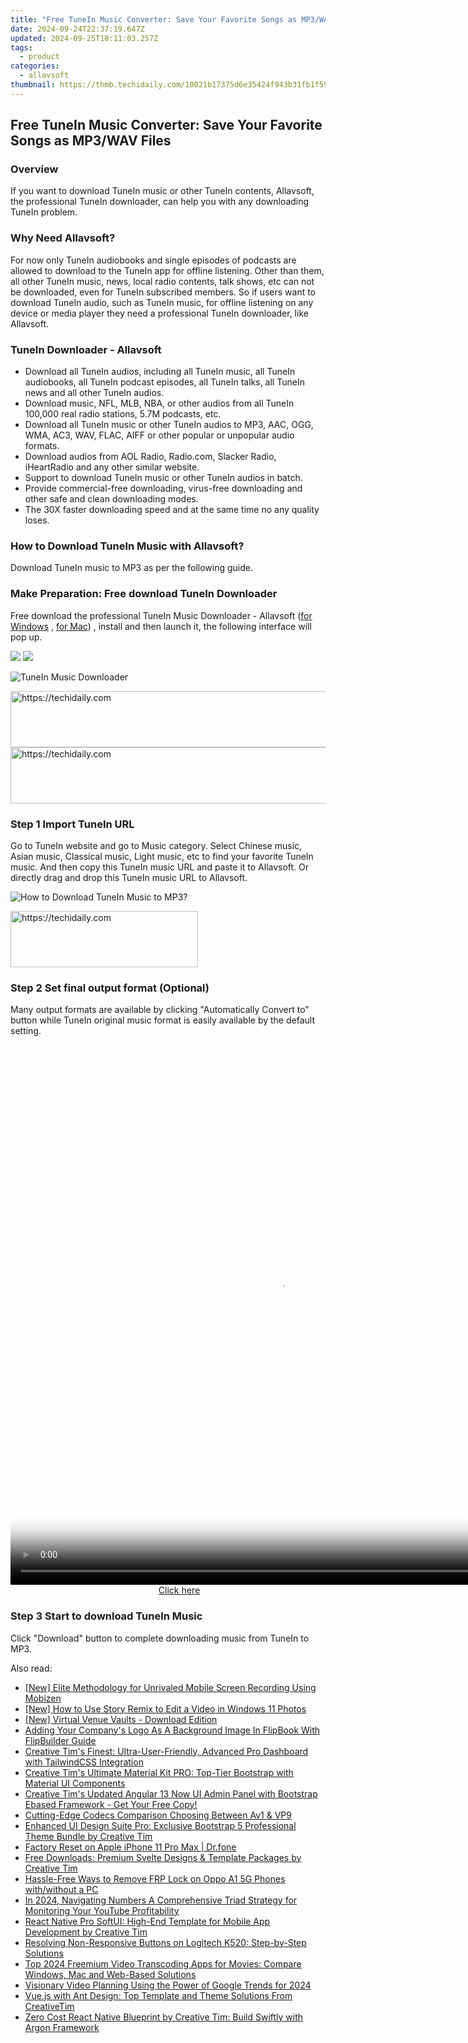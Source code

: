 ```yaml
---
title: "Free TuneIn Music Converter: Save Your Favorite Songs as MP3/WAV Files"
date: 2024-09-24T22:37:19.647Z
updated: 2024-09-25T18:11:03.257Z
tags:
  - product
categories:
  - allavsoft
thumbnail: https://thmb.techidaily.com/10021b17375d6e35424f943b31fb1f59b98c4b332e933017960911271c0d2245.jpg
---
```


## Free TuneIn Music Converter: Save Your Favorite Songs as MP3/WAV Files

### Overview

If you want to download TuneIn music or other TuneIn contents, Allavsoft, the professional TuneIn downloader, can help you with any downloading TuneIn problem.

### Why Need Allavsoft?

For now only TuneIn audiobooks and single episodes of podcasts are allowed to download to the TuneIn app for offline listening. Other than them, all other TuneIn music, news, local radio contents, talk shows, etc can not be downloaded, even for TuneIn subscribed members. So if users want to download TuneIn audio, such as TuneIn music, for offline listening on any device or media player they need a professional TuneIn downloader, like Allavsoft.

### TuneIn Downloader - Allavsoft

* Download all TuneIn audios, including all TuneIn music, all TuneIn audiobooks, all TuneIn podcast episodes, all TuneIn talks, all TuneIn news and all other TuneIn audios.
* Download music, NFL, MLB, NBA, or other audios from all TuneIn 100,000 real radio stations, 5.7M podcasts, etc.
* Download all TuneIn music or other TuneIn audios to MP3, AAC, OGG, WMA, AC3, WAV, FLAC, AIFF or other popular or unpopular audio formats.
* Download audios from AOL Radio, Radio.com, Slacker Radio, iHeartRadio and any other similar website.
* Support to download TuneIn music or other TuneIn audios in batch.
* Provide commercial-free downloading, virus-free downloading and other safe and clean downloading modes.
* The 30X faster downloading speed and at the same time no any quality loses.

### How to Download TuneIn Music with Allavsoft?

Download TuneIn music to MP3 as per the following guide.

### Make Preparation: Free download TuneIn Downloader

Free download the professional TuneIn Music Downloader - Allavsoft ([for Windows](https://tools.techidaily.com/allavsoft/products/) , [for Mac](https://tools.techidaily.com/allavsoft/products/)) , install and then launch it, the following interface will pop up.

[![](https://www.allavsoft.com/how-to/../images/how-to/free-download-win.jpg)](https://tools.techidaily.com/allavsoft/products/) [![](https://www.allavsoft.com/how-to/../images/how-to/free-download-mac.jpg)](https://tools.techidaily.com/allavsoft/products/)

![TuneIn Music Downloader](https://www.allavsoft.com/how-to/../images/allavsoft/screen-shot-600.jpg)

<!-- affiliate ads begin -->
<a href="https://appsumo.8odi.net/c/5597632/2087394/7443" target="_top" id="2087394">
  <img src="//a.impactradius-go.com/display-ad/7443-2087394" border="0" alt="https://techidaily.com" width="728" height="90"/>
</a>
<img height="0" width="0" src="https://appsumo.8odi.net/i/5597632/2087394/7443" style="position:absolute;visibility:hidden;" border="0" />
<!-- affiliate ads end -->

<!-- affiliate ads begin -->
<a href="https://aligracehair.sjv.io/c/5597632/1938682/19272" target="_top" id="1938682">
  <img src="//a.impactradius-go.com/display-ad/19272-1938682" border="0" alt="https://techidaily.com" width="728" height="90"/>
</a>
<img height="0" width="0" src="https://aligracehair.sjv.io/i/5597632/1938682/19272" style="position:absolute;visibility:hidden;" border="0" />
<!-- affiliate ads end -->

### Step 1 Import TuneIn URL

Go to TuneIn website and go to Music category. Select Chinese music, Asian music, Classical music, Light music, etc to find your favorite TuneIn music. And then copy this TuneIn music URL and paste it to Allavsoft. Or directly drag and drop this TuneIn music URL to Allavsoft.

![How to Download TuneIn Music to MP3?](https://www.allavsoft.com/how-to/../images/how-to/download-rtmp-video/download-rtmp-video.jpg)

<!-- affiliate ads begin -->
<a href="https://aligracehair.sjv.io/c/5597632/1938716/19272" target="_top" id="1938716">
  <img src="//a.impactradius-go.com/display-ad/19272-1938716" border="0" alt="https://techidaily.com" width="300" height="90"/>
</a>
<img height="0" width="0" src="https://aligracehair.sjv.io/i/5597632/1938716/19272" style="position:absolute;visibility:hidden;" border="0" />
<!-- affiliate ads end -->

### Step 2 Set final output format (Optional)

Many output formats are available by clicking "Automatically Convert to" button while TuneIn original music format is easily available by the default setting.

<!-- affiliate ads begin -->
<span id="1834906">
					<video width="864" height="864" style="cursor:pointer"
           poster="//a.impactradius-go.com/display-clicktoplayimage/1834906.png"
           onclick="if(!this.playClicked){this.play();this.setAttribute('controls',true);this.playClicked=true;}">
	   <source src="//a.impactradius-go.com/display-ad/16836-1834906">
	   <img src="//a.impactradius-go.com/display-clicktoplayimage/1834906.png" style="border: none; height: 100%; width: 100%; object-fit: contain">
	</video>
	<div style="width:540px;text-align:center"><a href="javascript:window.open(decodeURIComponent('https%3A%2F%2F25home.pxf.io%2Fc%2F5597632%2F1834906%2F16836'), '_blank');void(0);">Click here</a></div>
</span>
<img height="0" width="0" src="https://imp.pxf.io/i/5597632/1834906/16836" style="position:absolute;visibility:hidden;" border="0" />
<!-- affiliate ads end -->

### Step 3 Start to download TuneIn Music

Click "Download" button to complete downloading music from TuneIn to MP3.

<ins class="adsbygoogle"
     style="display:block"
     data-ad-format="autorelaxed"
     data-ad-client="ca-pub-7571918770474297"
     data-ad-slot="1223367746"></ins>

<ins class="adsbygoogle"
     style="display:block"
     data-ad-client="ca-pub-7571918770474297"
     data-ad-slot="8358498916"
     data-ad-format="auto"
     data-full-width-responsive="true"></ins>

<span class="atpl-alsoreadstyle">Also read:</span>
<div><ul>
<li><a href="https://video-capture.techidaily.com/new-elite-methodology-for-unrivaled-mobile-screen-recording-using-mobizen/"><u>[New] Elite Methodology for Unrivaled Mobile Screen Recording Using Mobizen</u></a></li>
<li><a href="https://some-techniques.techidaily.com/new-how-to-use-story-remix-to-edit-a-video-in-windows-11-photos/"><u>[New] How to Use Story Remix to Edit a Video in Windows 11 Photos</u></a></li>
<li><a href="https://facebook-video-recording.techidaily.com/new-virtual-venue-vaults-download-edition/"><u>[New] Virtual Venue Vaults - Download Edition</u></a></li>
<li><a href="https://discover-excellent.techidaily.com/adding-your-companys-logo-as-a-background-image-in-flipbook-with-flipbuilder-guide/"><u>Adding Your Company's Logo As A Background Image In FlipBook With FlipBuilder Guide</u></a></li>
<li><a href="https://discover-excellent.techidaily.com/creative-tims-finest-ultra-user-friendly-advanced-pro-dashboard-with-tailwindcss-integration/"><u>Creative Tim's Finest: Ultra-User-Friendly, Advanced Pro Dashboard with TailwindCSS Integration</u></a></li>
<li><a href="https://discover-excellent.techidaily.com/creative-tims-ultimate-material-kit-pro-top-tier-bootstrap-with-material-ui-components/"><u>Creative Tim's Ultimate Material Kit PRO: Top-Tier Bootstrap with Material UI Components</u></a></li>
<li><a href="https://discover-excellent.techidaily.com/creative-tims-updated-angular-13-now-ui-admin-panel-with-bootstrap-ebased-framework-get-your-free-copy/"><u>Creative Tim's Updated Angular 13 Now UI Admin Panel with Bootstrap Ebased Framework - Get Your Free Copy!</u></a></li>
<li><a href="https://extra-resources.techidaily.com/cutting-edge-codecs-comparison-choosing-between-av1-and-vp9/"><u>Cutting-Edge Codecs Comparison Choosing Between Av1 & VP9</u></a></li>
<li><a href="https://discover-excellent.techidaily.com/enhanced-ui-design-suite-pro-exclusive-bootstrap-5-professional-theme-bundle-by-creative-tim/"><u>Enhanced UI Design Suite Pro: Exclusive Bootstrap 5 Professional Theme Bundle by Creative Tim</u></a></li>
<li><a href="https://techidaily.com/factory-reset-on-apple-iphone-11-pro-max-drfone-by-drfone-ios-system-repair-ios-system-repair/"><u>Factory Reset on Apple iPhone 11 Pro Max | Dr.fone</u></a></li>
<li><a href="https://discover-excellent.techidaily.com/free-downloads-premium-svelte-designs-and-template-packages-by-creative-tim/"><u>Free Downloads: Premium Svelte Designs & Template Packages by Creative Tim</u></a></li>
<li><a href="https://android-frp.techidaily.com/hassle-free-ways-to-remove-frp-lock-on-oppo-a1-5g-phones-withwithout-a-pc-by-drfone-android/"><u>Hassle-Free Ways to Remove FRP Lock on Oppo A1 5G Phones with/without a PC</u></a></li>
<li><a href="https://youtube-stream.techidaily.com/in-2024-navigating-numbers-a-comprehensive-triad-strategy-for-monitoring-your-youtube-profitability/"><u>In 2024, Navigating Numbers A Comprehensive Triad Strategy for Monitoring Your YouTube Profitability</u></a></li>
<li><a href="https://discover-excellent.techidaily.com/react-native-pro-softui-high-end-template-for-mobile-app-development-by-creative-tim/"><u>React Native Pro SoftUI: High-End Template for Mobile App Development by Creative Tim</u></a></li>
<li><a href="https://techtrends.techidaily.com/resolving-non-responsive-buttons-on-logitech-k520-step-by-step-solutions/"><u>Resolving Non-Responsive Buttons on Logitech K520: Step-by-Step Solutions</u></a></li>
<li><a href="https://tech-revival.techidaily.com/top-2024-freemium-video-transcoding-apps-for-movies-compare-windows-mac-and-web-based-solutions/"><u>Top 2024 Freemium Video Transcoding Apps for Movies: Compare Windows, Mac and Web-Based Solutions</u></a></li>
<li><a href="https://youtube-data.techidaily.com/nary-video-planning-using-the-power-of-google-trends-for-2024/"><u>Visionary Video Planning Using the Power of Google Trends for 2024</u></a></li>
<li><a href="https://discover-excellent.techidaily.com/vuejs-with-ant-design-top-template-and-theme-solutions-from-creativetim/"><u>Vue.js with Ant Design: Top Template and Theme Solutions From CreativeTim</u></a></li>
<li><a href="https://discover-excellent.techidaily.com/zero-cost-react-native-blueprint-by-creative-tim-build-swiftly-with-argon-framework/"><u>Zero Cost React Native Blueprint by Creative Tim: Build Swiftly with Argon Framework</u></a></li>
</ul></div>

